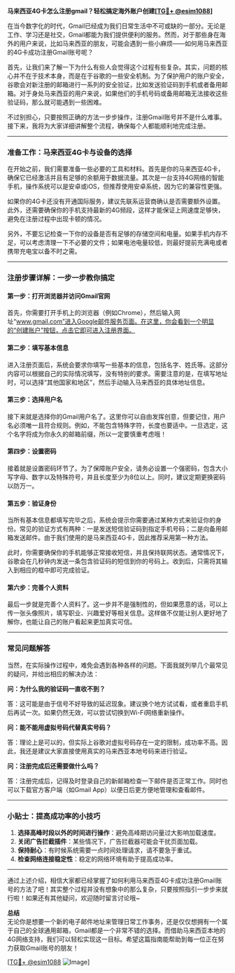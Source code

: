 **马来西亚4G卡怎么注册gmail？轻松搞定海外账户创建[[TG💪+ @esim1088](https://t.me/s/esim1088)]**

在当今数字化的时代，Gmail已经成为我们日常生活中不可或缺的一部分。无论是工作、学习还是社交，Gmail都能为我们提供便利的服务。然而，对于那些身在海外的用户来说，比如马来西亚的朋友，可能会遇到一些小麻烦——如何用马来西亚的4G卡成功注册Gmail账号呢？

首先，让我们来了解一下为什么有些人会觉得这个过程有些复杂。其实，问题的核心并不在于技术本身，而是在于谷歌的一些安全机制。为了保护用户的账户安全，谷歌会对新注册的邮箱进行一系列的安全验证，比如发送验证码到手机或者备用邮箱。对于身处马来西亚的用户来说，如果他们的手机号码或备用邮箱无法接收这些验证码，那么就可能遇到一些困难。

不过别担心，只要按照正确的方法一步步操作，注册Gmail账号并不是什么难事。接下来，我将为大家详细讲解整个流程，确保每个人都能顺利地完成注册。

---

### 准备工作：马来西亚4G卡与设备的选择

在开始之前，我们需要准备一些必要的工具和材料。首先是你的马来西亚4G卡，确保它已经激活并且有足够的余额用于数据流量。其次是一台支持4G网络的智能手机，操作系统可以是安卓或iOS，但推荐使用安卓系统，因为它的兼容性更强。

如果你的4G卡还没有开通国际服务，建议先联系运营商确认是否需要额外设置。此外，还需要确保你的手机支持最新的4G频段，这样才能保证上网速度足够快，避免在注册过程中出现卡顿的情况。

另外，不要忘记检查一下你的设备是否有足够的存储空间和电量。如果手机内存不足，可以考虑清理一下不必要的文件；如果电池电量较低，则最好提前充满电或者携带充电宝以备不时之需。

---

### 注册步骤详解：一步一步教你搞定

#### 第一步：打开浏览器并访问Gmail官网

首先，你需要打开手机上的浏览器（例如Chrome），然后输入网址“www.gmail.com”进入Google邮件服务页面。在这里，你会看到一个明显的“创建账户”按钮，点击它即可进入注册界面。

#### 第二步：填写基本信息

进入注册页面后，系统会要求你填写一些基本的信息，包括名字、姓氏等。这部分内容可以根据自己的实际情况填写，没有特别的要求。需要注意的是，在填写地址时，可以选择“其他国家和地区”，然后手动输入马来西亚的具体地址信息。

#### 第三步：选择用户名

接下来就是选择你的Gmail用户名了。这里你可以自由发挥创意，但要记住，用户名必须唯一且符合规则。例如，不能包含特殊字符，长度也要适中。一旦选定，这个名字将成为你永久的邮箱前缀，所以一定要慎重考虑哦！

#### 第四步：设置密码

接着就是设置密码环节了。为了保障账户安全，请务必设置一个强密码，包含大小写字母、数字以及特殊符号，并且长度至少为8位以上。同时，建议定期更换密码以防万一。

#### 第五步：验证身份

当所有基本信息都填写完毕之后，系统会提示你需要通过某种方式来验证你的身份。常见的验证方式有两种：一是发送短信验证码到指定手机号码；二是向备用邮箱发送邮件。由于我们使用的是马来西亚4G卡，因此推荐采用第一种方法。

此时，你需要确保你的手机能够正常接收短信，并且保持联网状态。通常情况下，谷歌会在几秒钟内发送一条包含验证码的短信到你的号码上。收到后，只需将其输入到相应的框中即可完成验证。

#### 第六步：完善个人资料

最后一步就是完善个人资料了。这一步并不是强制性的，但如果愿意的话，可以上传一张头像照片，填写职业、兴趣爱好等相关信息。这样做不仅能让别人更好地了解你，也能让自己的账户看起来更加真实可信。

---

### 常见问题解答

当然，在实际操作过程中，难免会遇到各种各样的问题。下面我就列举几个最常见的疑问，并给出相应的解决办法：

**问：为什么我的验证码一直收不到？**

答：这可能是由于信号不好导致的延迟现象。建议换个地方试试看，或者重启手机后再试一次。如果仍然无效，可以尝试切换到Wi-Fi网络重新操作。

**问：能不能用虚拟号码代替真实号码？**

答：理论上是可以的，但实际上谷歌对虚拟号码存在一定的限制，成功率不高。因此，我还是建议大家直接使用真实的马来西亚本地号码来进行验证。

**问：注册完成后还需要做什么吗？**

答：注册完成后，记得及时登录自己的新邮箱检查一下邮件是否正常工作。同时也可以下载官方客户端（如Gmail App）以便日后更方便地管理和查看邮件。

---

### 小贴士：提高成功率的小技巧

1. **选择高峰时段以外的时间进行操作**：避免高峰期访问量过大影响加载速度。
2. **关闭广告拦截插件**：某些情况下，广告拦截器可能会干扰页面加载。
3. **保持耐心**：有时候系统需要一点时间处理请求，请不要急于重试。
4. **检查网络连接稳定性**：稳定的网络环境有助于提高成功率。

---

通过上述介绍，相信大家都已经掌握了如何利用马来西亚4G卡成功注册Gmail账号的方法了吧！其实整个过程并没有想象中的那么复杂，只要按照指引一步步来就行啦！如果还有其他疑问，欢迎随时留言讨论哦~

**总结**  
无论你是想要一个新的电子邮件地址来管理日常工作事务，还是仅仅想拥有一个属于自己的全球通用邮箱，Gmail都是一个非常不错的选择。而借助马来西亚本地的4G网络支持，我们可以轻松实现这一目标。希望这篇指南能帮助到每一位正在努力获取Gmail账号的朋友！

[[TG💪+ @esim1088](https://t.me/s/esim1088) ![Image](https://i.postimg.cc/4NQfJmqS/Snipaste-2025-05-13-00-14-12.png)]